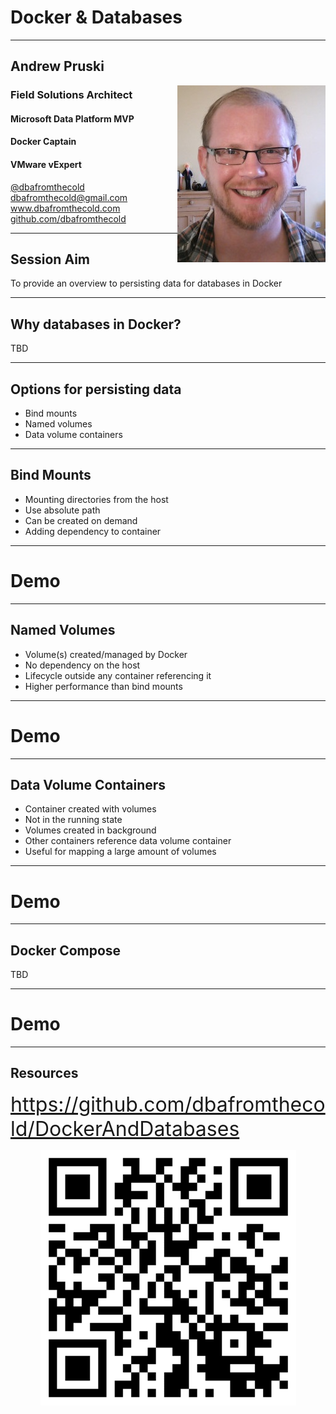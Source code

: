 # Docker & Databases

---

## Andrew Pruski

<img src="images/apruski.jpg" style="float: right"/>

### Field Solutions Architect
#### Microsoft Data Platform MVP
#### Docker Captain
#### VMware vExpert

<!-- .slide: style="text-align: left;"> -->
<i class="fab fa-twitter"></i><a href="https://twitter.com/dbafromthecold">  @dbafromthecold</a><br>
<i class="fas fa-envelope"></i>  dbafromthecold@gmail.com<br>
<i class="fab fa-wordpress"></i>  www.dbafromthecold.com<br>
<i class="fab fa-github"></i><a href="https://github.com/dbafromthecold">  github.com/dbafromthecold</a>

---

## Session Aim
<!-- .slide: style="text-align: left;"> -->
To provide an overview to persisting data for databases in Docker

---

## Why databases in Docker?
<!-- .slide: style="text-align: left;"> -->
TBD


---

## Options for persisting data
<!-- .slide: style="text-align: left;"> -->
- Bind mounts<br>
- Named volumes<br>
- Data volume containers

---

## Bind Mounts
<!-- .slide: style="text-align: left;"> -->
- Mounting directories from the host
- Use absolute path
- Can be created on demand
- Adding dependency to container

---

# Demo

---

## Named Volumes
<!-- .slide: style="text-align: left;"> -->
- Volume(s) created/managed by Docker
- No dependency on the host
- Lifecycle outside any container referencing it
- Higher performance than bind mounts

---

# Demo

---

## Data Volume Containers
<!-- .slide: style="text-align: left;"> -->
- Container created with volumes
- Not in the running state
- Volumes created in background
- Other containers reference data volume container
- Useful for mapping a large amount of volumes

---

# Demo

---

## Docker Compose
<!-- .slide: style="text-align: left;"> -->
TBD

---

# Demo

---

## Resources
<!-- .slide: style="text-align: left;"> -->
<font size="6">
<a href="https://github.com/dbafromthecold/DockerAndDatabases">https://github.com/dbafromthecold/DockerAndDatabases</a><br>
</font>

<p align="center">
  <img src="images/DockerDatabasesQr.png" />
</p>

